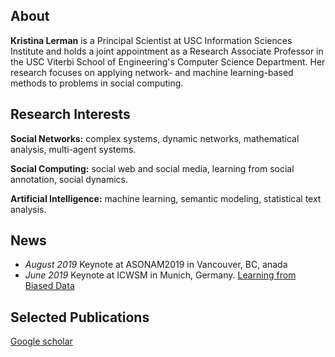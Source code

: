 ## About
**Kristina Lerman** is a Principal Scientist at USC Information Sciences Institute and holds a joint appointment as a Research Associate Professor in the USC Viterbi School of Engineering's Computer Science Department. Her research focuses on applying network- and machine learning-based methods to problems in social computing.

## Research Interests
**Social Networks:** complex systems, dynamic networks, mathematical analysis, multi-agent systems.	 

**Social Computing:** social web and social media, learning from social annotation, social dynamics.	 

**Artificial Intelligence:** machine learning, semantic modeling, statistical text analysis.


## News
- _August 2019_ Keynote at ASONAM2019 in Vancouver, BC, anada
- _June 2019_ Keynote at ICWSM in Munich, Germany. [Learning from Biased Data](url)

## Selected Publications
[Google scholar](https://scholar.google.com/citations?user=Cz6vH68AAAAJ&hl=en)
